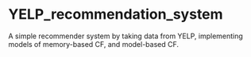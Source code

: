 # YELP_recommendation_system
A simple recommender system by taking data from YELP, implementing models of memory-based CF, and model-based CF. 
